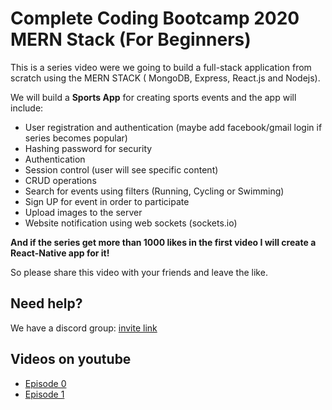 # Complete Coding Bootcamp 2020 MERN Stack (For Beginners) 

This is a series video were we going to build a full-stack application from scratch using the MERN STACK ( MongoDB, Express, React.js and Nodejs).

We will build a <strong>Sports App</strong> for creating sports events and the app will include:

* User registration and authentication (maybe add facebook/gmail login if series becomes popular)
* Hashing password for security 
* Authentication 
* Session control (user will see specific content)
* CRUD operations
* Search for events using filters (Running, Cycling or Swimming) 
* Sign UP for event in order to participate
* Upload images to the server
* Website notification using web sockets (sockets.io) 

<strong>And if the series get more than 1000 likes in the first video I will create a React-Native app for it!</strong>

So please share this video with your friends and leave the like.

## Need help?
We have a discord group: [invite link](https://discord.gg/Ppdb7zd)

## Videos on youtube

* [Episode 0](https://www.youtube.com/watch?v=_kP5e9fi9yo)
* [Episode 1](https://www.youtube.com/watch?v=U3B2TdYMmmU)
